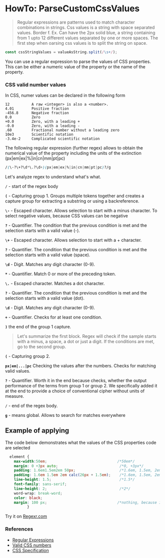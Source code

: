 # HowTo: ParseCustomCssValues
> Regular expressions are patterns used to match character combinations in strings. 
Css values is a string with space separated values. Border f. Ex. Can have the 2px solid blue, a string containing from 1 upto 12 different values separated by one or more spaces. The first step when oarsing css values is to split the string on space.
```javascript
const cssStringValues = valueAsString.split(/\s+/);
```

You can use a regular expression to parse the values of CSS properties. This can be either a numeric value of the property or the 
name of the property. 
### CSS valid number values
In CSS, numer values can be declared in the following form
```
12          A raw <integer> is also a <number>.
4.01        Positive fraction
-456.8      Negative fraction
0.0         Zero
+0.0        Zero, with a leading +
-0.0        Zero, with a leading -
.60         Fractional number without a leading zero
10e3        Scientific notation
-3.4e-2     Complicated scientific notation
```

  The following regular expression (further regex) allows to obtain the numerical value of the property including the units of the 
  extinction (px|em|ex|%|in|cn|mm|pt|pc)
  
  ```css
  /(\-?\+?\d*\.?\d+)(px|em|ex|%|in|cn|mm|pt|pc)?/g
  ```
  
  Let's analyze regex to understand what's what.
 
`/` - start of the regex body
 
**`(`** - Capturing group 1. Groups multiple tokens together and creates a capture group for extracting a substring or using a backreference.
 
  **`\-`** - Escaped character. Allows selection to start with a minus character. To select negative values, because CSS values can be negative
  
   **`?`** - Quantifier. The condition that the previous condition is met and the selection starts with a valid value (-).
 
  **`\+`** - Escaped character. Allows selection to start with a + character.
  
  **`?`** - Quantifier. The condition that the previous condition is met and the selection starts with a valid value (space).
  
  **`\d`** - Digit. Matches any digit character (0-9).
  
  **`*`** - Quantifier. Match 0 or more of the preceding token.
  
  **`\.`** - Escaped character.  Matches a dot character.
  
  **`?`** -  Quantifier. The condition that the previous condition is met and the selection starts with a valid value (dot).
  
  **`\d`** - Digit. Matches any digit character (0-9).
  
  **`+`** - Quantifier. Checks for at least one condition.
  
**`)`** the end of the group 1 capture. 

  
> Let's summarize the first block. Regex will check if the sample starts with a minus, a space, a dot or just a digit. 
> If the conditions are met, go to the second group.

**`(`** - Capturing group 2.

**`px|em|...|pc`** Checking the values after the numbers. Checks for matching valid values.
 
**`?`** - Quantifier. Worth it in the end because checks, whether the output performance of the terms from group 1 or group 2. We specifically added it at the end to provide a choice of conventional cipher without units of measure.

`/` - end of the regex body.

**`g`** - means global. Allows to search for matches everywhere

  
## Example of applying
The code below demonstrates what the values of the CSS properties code are selected

```css
  element {  
    max-width:50em;                                /*50em*/                         
    margin: 0 +3px auto;                            /*0, +3px*/
    padding: 1.6em1.5em2em 50px;                    /*1.6em, 1.5em, 2em, 50px*/
    padding: 1.6em 1.5em 2em calc(26px + 1.5em);    /*1.6em, 1.5em, 2em, 26px and 1.5em*/
    line-height: 1.5;                               /*1.5*/
    font-family: sans-serif; 
    line-height: 2;                                 /*2*/
    word-wrap: break-word;
    color: black;
    margin: 100 px;                                /*nothing, because it is invalid declaration*/
	      }
```
Try it on [Regexr.com](https://regexr.com/49jv5)

### References
* [Regular Expressions](https://developer.mozilla.org/en-US/docs/Web/JavaScript/Guide/Regular_Expressions)
* [Valid CSS numbers](https://developer.mozilla.org/en-US/docs/Web/CSS/number#Valid_numbers)
* [CSS Specification](https://drafts.csswg.org/css-values-4/#numbers)
